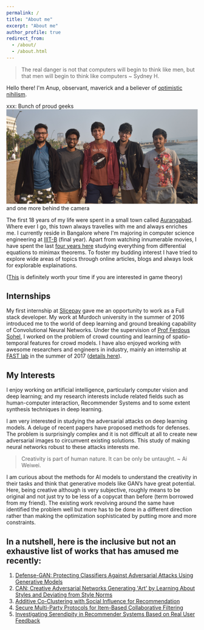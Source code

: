 ```yaml
---
permalink: /
title: "About me"
excerpt: "About me"
author_profile: true
redirect_from: 
  - /about/
  - /about.html
---
```


> The real danger is not that computers will begin to think like men, but that men will begin to think like computers ~ Sydney H.

Hello there! I'm Anup, observant, maverick and a believer of [optimistic nihilism](https://www.youtube.com/watch?v=MBRqu0YOH14).

xxx: Bunch of proud geeks
![Bunch of proud geeks](/images/team.JPG)
and one more behind the camera 

The first 18 years of my life were spent in a small town called [Aurangabad](https://en.wikipedia.org/wiki/Aurangabad,_Maharashtra). Where ever I go, this town always travelles with me and always enriches me. I currently reside in Bangalore where I'm majoring in computer science engineering at [IIIT-B](https://www.iiitb.ac.in/) (final year). Apart from watching innumerable movies, I have spent the last [four years here](https://anup-deshmukh.github.io/talks/) studying everything from differential equations to minimax theorems. To foster my budding interest I have tried to explore wide areas of topics through online articles, blogs and always look for explorable explainations. 

([This](https://ncase.me/trust/) is definitely worth your time if you are interested in game theory)

## Internships 

My first internship at [Slicepay](https://slicepay.in/) gave me an opportunity to work as a Full stack developer. My work at Murdoch university in the summer of 2016 introduced me to the world of deep learning and ground breaking capability of Convolutional Neural Networks. Under the supervision of [Prof Ferdous Sohel](http://profiles.murdoch.edu.au/myprofile/ferdous-sohel/), I worked on the problem of crowd counting and learning of spatio-temporal features for crowd models. I have also enjoyed working with awesome researchers and engineers in industry, mainly an internship at [FAST lab](http://www.rennes.supelec.fr/ren/rd/fast/team.php) in the summer of 2017 ([details here](https://anup-deshmukh.github.io/publications/)).
     
## My Interests

I enjoy working on artificial intelligence, particularly computer vision and deep learning; and my research interests include related fields such as human-computer interaction, Recommender Systems and to some extent synthesis techniques in deep learning. 

I am very interested in studying the adversarial attacks on deep learning models. A deluge of recent papers have proposed methods for defenses. The problem is surprisingly complex and it is not difficult at all to create new adversarial images  to circumvent existing solutions. This study of making neural networks robust to these attacks interests me. 

> Creativity is part of human nature. It can be only be untaught. ~ Ai Weiwei.

I am curious about the methods for AI models to understand the creativity in their tasks and think that generative models like GAN’s have great potential. Here, being creative although is very subjective, roughly means to be original and not just try to be less of a copycat than before (term borrowed from my friend). The existing work revolving around the same have identified the problem well but more has to be done in a different direction rather than making the optimization sophisticated by putting more and more constraints. 

In a nutshell, here is the inclusive but not an exhaustive list of works that has amused me recently:
------

1. [Defense-GAN: Protecting Classifiers Against Adversarial Attacks Using Generative Models](https://arxiv.org/abs/1805.06605)
1. [CAN: Creative Adversarial Networks Generating 'Art' by Learning About Styles and Deviating from Style Norms](https://arxiv.org/pdf/1706.07068.pdf) 
1. [Additive Co-Clustering with Social Influence for Recommendation](https://cseweb.ucsd.edu/classes/fa17/cse291-b/reading/p193-du.pdf)
1. [Secure Multi-Party Protocols for Item-Based Collaborative Filtering](https://www.openu.ac.il/lists/mediaserver_documents/personalsites/tamirtassa/ppcf_recsys.pdf)
1. [Investigating Serendipity in Recommender Systems Based on Real User Feedback](https://www-users.cs.umn.edu/~zhaox331/papers/denis2018sac.pdf)




